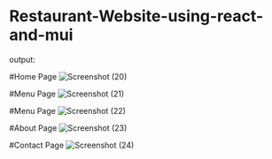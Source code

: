 # Restaurant-Website-using-react-and-mui
output:

#Home Page
![Screenshot (20)](https://github.com/Jaiswarpooja/Restaurant-Website-using-react-and-mui/assets/89985685/82cc3e6c-c1f7-4063-8875-87a7ce50d8fa)


#Menu Page
![Screenshot (21)](https://github.com/Jaiswarpooja/Restaurant-Website-using-react-and-mui/assets/89985685/601d2c10-b857-48aa-a8d8-78e0a8362bb3)


#Menu Page
![Screenshot (22)](https://github.com/Jaiswarpooja/Restaurant-Website-using-react-and-mui/assets/89985685/35575525-94a8-4921-a082-cab2a84835bc)


#About Page
![Screenshot (23)](https://github.com/Jaiswarpooja/Restaurant-Website-using-react-and-mui/assets/89985685/bbace635-619d-4833-8011-fe9915193db4)


#Contact Page
![Screenshot (24)](https://github.com/Jaiswarpooja/Restaurant-Website-using-react-and-mui/assets/89985685/22419b7e-a516-409e-87e4-0669a300d7f2)
